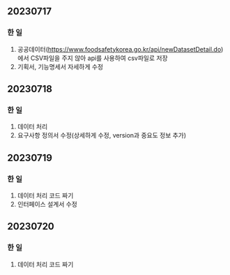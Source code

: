 ## 20230717
### 한 일
1. 공공데이터(https://www.foodsafetykorea.go.kr/api/newDatasetDetail.do)에서 CSV파일을 주지 않아 api를 사용하여 csv파일로 저장
2. 기획서, 기능명세서 자세하게 수정

## 20230718
### 한 일
1. 데이터 처리
2. 요구사항 정의서 수정(상세하게 수정, version과 중요도 정보 추가)

## 20230719
### 한 일
1. 데이터 처리 코드 짜기
2. 인터페이스 설계서 수정

## 20230720
### 한 일
1. 데이터 처리 코드 짜기
